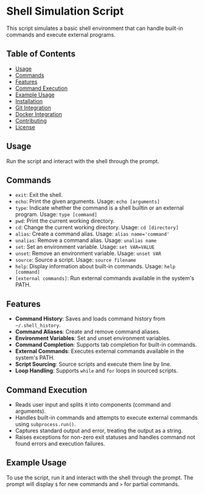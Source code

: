 # Shell Simulation Script

This script simulates a basic shell environment that can handle built-in commands and execute external programs.

## Table of Contents
- [Usage](#usage)
- [Commands](#commands)
- [Features](#features)
- [Command Execution](#command-execution)
- [Example Usage](#example-usage)
- [Installation](#installation)
- [Git Integration](#git-integration)
- [Docker Integration](#docker-integration)
- [Contributing](#contributing)
- [License](#license)

## Usage
Run the script and interact with the shell through the prompt.

## Commands
- `exit`: Exit the shell.
- `echo`: Print the given arguments. Usage: `echo [arguments]`
- `type`: Indicate whether the command is a shell builtin or an external program. Usage: `type [command]`
- `pwd`: Print the current working directory.
- `cd`: Change the current working directory. Usage: `cd [directory]`
- `alias`: Create a command alias. Usage: `alias name='command'`
- `unalias`: Remove a command alias. Usage: `unalias name`
- `set`: Set an environment variable. Usage: `set VAR=VALUE`
- `unset`: Remove an environment variable. Usage: `unset VAR`
- `source`: Source a script. Usage: `source filename`
- `help`: Display information about built-in commands. Usage: `help [command]`
- `[external commands]`: Run external commands available in the system's PATH.

## Features
- **Command History**: Saves and loads command history from `~/.shell_history`.
- **Command Aliases**: Create and remove command aliases.
- **Environment Variables**: Set and unset environment variables.
- **Command Completion**: Supports tab completion for built-in commands.
- **External Commands**: Executes external commands available in the system's PATH.
- **Script Sourcing**: Source scripts and execute them line by line.
- **Loop Handling**: Supports `while` and `for` loops in sourced scripts.

## Command Execution
- Reads user input and splits it into components (command and arguments).
- Handles built-in commands and attempts to execute external commands using `subprocess.run()`.
- Captures standard output and error, treating the output as a string.
- Raises exceptions for non-zero exit statuses and handles command not found errors and execution failures.

## Example Usage
To use the script, run it and interact with the shell through the prompt. The prompt will display `$` for new commands and `>` for partial commands.


